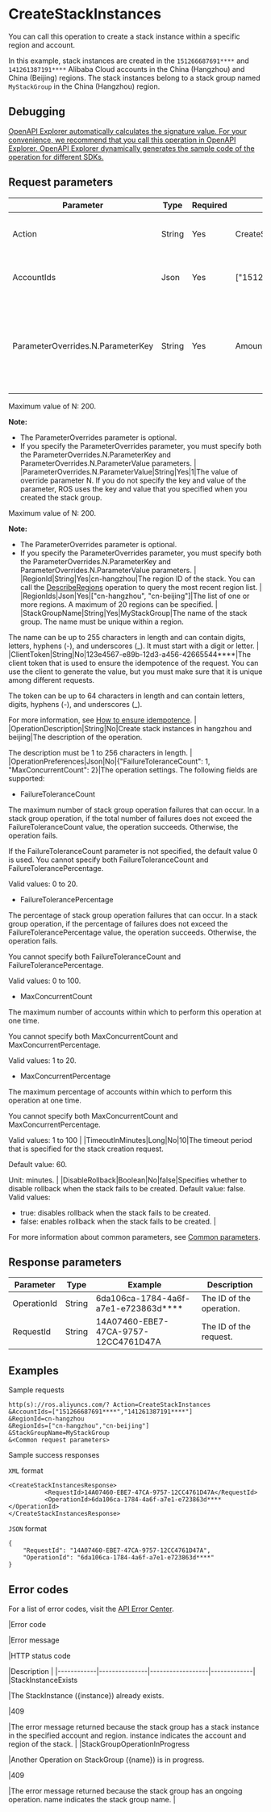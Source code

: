 # CreateStackInstances

You can call this operation to create a stack instance within a specific region and account.

In this example, stack instances are created in the `151266687691****` and `141261387191****` Alibaba Cloud accounts in the China \(Hangzhou\) and China \(Beijing\) regions. The stack instances belong to a stack group named `MyStackGroup` in the China \(Hangzhou\) region.

## Debugging

[OpenAPI Explorer automatically calculates the signature value. For your convenience, we recommend that you call this operation in OpenAPI Explorer. OpenAPI Explorer dynamically generates the sample code of the operation for different SDKs.](https://api.aliyun.com/#product=ROS&api=CreateStackInstances&type=RPC&version=2019-09-10)

## Request parameters

|Parameter|Type|Required|Example|Description|
|---------|----|--------|-------|-----------|
|Action|String|Yes|CreateStackInstances|The operation that you want to perform. Set the value to CreateStackInstances. |
|AccountIds|Json|Yes|\["151266687691\*\*\*\*","141261387191\*\*\*\*"\]|The list of one or more account IDs. A maximum of 20 IDs can be specified. |
|ParameterOverrides.N.ParameterKey|String|Yes|Amount|The key of override parameter N. If you do not specify the key and value of the parameter, ROS uses the key and value that you specified when you created the stack group.

Maximum value of N: 200.

**Note:**

-   The ParameterOverrides parameter is optional.
-   If you specify the ParameterOverrides parameter, you must specify both the ParameterOverrides.N.ParameterKey and ParameterOverrides.N.ParameterValue parameters. |
|ParameterOverrides.N.ParameterValue|String|Yes|1|The value of override parameter N. If you do not specify the key and value of the parameter, ROS uses the key and value that you specified when you created the stack group.

Maximum value of N: 200.

**Note:**

-   The ParameterOverrides parameter is optional.
-   If you specify the ParameterOverrides parameter, you must specify both the ParameterOverrides.N.ParameterKey and ParameterOverrides.N.ParameterValue parameters. |
|RegionId|String|Yes|cn-hangzhou|The region ID of the stack. You can call the [DescribeRegions](~~131035~~) operation to query the most recent region list. |
|RegionIds|Json|Yes|\["cn-hangzhou", "cn-beijing"\]|The list of one or more regions. A maximum of 20 regions can be specified. |
|StackGroupName|String|Yes|MyStackGroup|The name of the stack group. The name must be unique within a region.

The name can be up to 255 characters in length and can contain digits, letters, hyphens \(-\), and underscores \(\_\). It must start with a digit or letter. |
|ClientToken|String|No|123e4567-e89b-12d3-a456-42665544\*\*\*\*|The client token that is used to ensure the idempotence of the request. You can use the client to generate the value, but you must make sure that it is unique among different requests.

The token can be up to 64 characters in length and can contain letters, digits, hyphens \(-\), and underscores \(\_\).

For more information, see [How to ensure idempotence](~~134212~~). |
|OperationDescription|String|No|Create stack instances in hangzhou and beijing|The description of the operation.

The description must be 1 to 256 characters in length. |
|OperationPreferences|Json|No|\{"FailureToleranceCount": 1, "MaxConcurrentCount": 2\}|The operation settings. The following fields are supported:

-   FailureToleranceCount

The maximum number of stack group operation failures that can occur. In a stack group operation, if the total number of failures does not exceed the FailureToleranceCount value, the operation succeeds. Otherwise, the operation fails.

If the FailureToleranceCount parameter is not specified, the default value 0 is used. You cannot specify both FailureToleranceCount and FailureTolerancePercentage.

Valid values: 0 to 20.

-   FailureTolerancePercentage

The percentage of stack group operation failures that can occur. In a stack group operation, if the percentage of failures does not exceed the FailureTolerancePercentage value, the operation succeeds. Otherwise, the operation fails.

You cannot specify both FailureToleranceCount and FailureTolerancePercentage.

Valid values: 0 to 100.

-   MaxConcurrentCount

The maximum number of accounts within which to perform this operation at one time.

You cannot specify both MaxConcurrentCount and MaxConcurrentPercentage.

Valid values: 1 to 20.

-   MaxConcurrentPercentage

The maximum percentage of accounts within which to perform this operation at one time.

You cannot specify both MaxConcurrentCount and MaxConcurrentPercentage.

Valid values: 1 to 100 |
|TimeoutInMinutes|Long|No|10|The timeout period that is specified for the stack creation request.

Default value: 60.

Unit: minutes. |
|DisableRollback|Boolean|No|false|Specifies whether to disable rollback when the stack fails to be created. Default value: false. Valid values:

-   true: disables rollback when the stack fails to be created.
-   false: enables rollback when the stack fails to be created. |

For more information about common parameters, see [Common parameters](~~131957~~).

## Response parameters

|Parameter|Type|Example|Description|
|---------|----|-------|-----------|
|OperationId|String|6da106ca-1784-4a6f-a7e1-e723863d\*\*\*\*|The ID of the operation. |
|RequestId|String|14A07460-EBE7-47CA-9757-12CC4761D47A|The ID of the request. |

## Examples

Sample requests

```
http(s)://ros.aliyuncs.com/? Action=CreateStackInstances
&AccountIds=["151266687691****","141261387191****"]
&RegionId=cn-hangzhou
&RegionIds=["cn-hangzhou","cn-beijing"]
&StackGroupName=MyStackGroup
&<Common request parameters>
```

Sample success responses

`XML` format

```
<CreateStackInstancesResponse>
          <RequestId>14A07460-EBE7-47CA-9757-12CC4761D47A</RequestId>
          <OperationId>6da106ca-1784-4a6f-a7e1-e723863d****</OperationId>
</CreateStackInstancesResponse>
```

`JSON` format

```
{
    "RequestId": "14A07460-EBE7-47CA-9757-12CC4761D47A",
    "OperationId": "6da106ca-1784-4a6f-a7e1-e723863d****"
}
```

## Error codes

For a list of error codes, visit the [API Error Center](https://error-center.alibabacloud.com/status/product/ROS).

|Error code

|Error message

|HTTP status code

|Description |
|------------|---------------|------------------|-------------|
|StackInstanceExists

|The StackInstance \(\{instance\}\) already exists.

|409

|The error message returned because the stack group has a stack instance in the specified account and region. instance indicates the account and region of the stack. |
|StackGroupOperationInProgress

|Another Operation on StackGroup \(\{name\}\) is in progress.

|409

|The error message returned because the stack group has an ongoing operation. name indicates the stack group name. |

